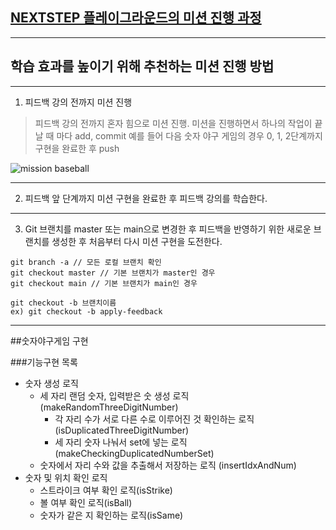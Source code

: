 ## [NEXTSTEP 플레이그라운드의 미션 진행 과정](https://github.com/next-step/nextstep-docs/blob/master/playground/README.md)

---
## 학습 효과를 높이기 위해 추천하는 미션 진행 방법

---
1. 피드백 강의 전까지 미션 진행 
> 피드백 강의 전까지 혼자 힘으로 미션 진행. 미션을 진행하면서 하나의 작업이 끝날 때 마다 add, commit
> 예를 들어 다음 숫자 야구 게임의 경우 0, 1, 2단계까지 구현을 완료한 후 push

![mission baseball](https://raw.githubusercontent.com/next-step/nextstep-docs/master/playground/images/mission_baseball.png)

---
2. 피드백 앞 단계까지 미션 구현을 완료한 후 피드백 강의를 학습한다.

---
3. Git 브랜치를 master 또는 main으로 변경한 후 피드백을 반영하기 위한 새로운 브랜치를 생성한 후 처음부터 다시 미션 구현을 도전한다.

```
git branch -a // 모든 로컬 브랜치 확인
git checkout master // 기본 브랜치가 master인 경우
git checkout main // 기본 브랜치가 main인 경우

git checkout -b 브랜치이름
ex) git checkout -b apply-feedback
```

---
##숫자야구게임 구현

###기능구현 목록

* 숫자 생성 로직
    * 세 자리 랜덤 숫자, 입력받은 숫 생성 로직 (makeRandomThreeDigitNumber)
        * 각 자리 수가 서로 다른 수로 이루어진 것 확인하는 로직 (isDuplicatedThreeDigitNumber)
        * 세 자리 숫자 나눠서 set에 넣는 로직 (makeCheckingDuplicatedNumberSet)
    * 숫자에서 자리 수와 값을 추출해서 저장하는 로직 (insertIdxAndNum)
* 숫자 및 위치 확인 로직
    * 스트라이크 여부 확인 로직(isStrike)
    * 볼 여부 확인 로직(isBall)
    * 숫자가 같은 지 확인하는 로직(isSame)

